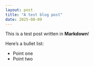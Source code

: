 ```yaml
---
layout: post
title: "A test blog post"
date: 2025-08-09
---
```

This is a test post written in **Markdown**!

Here’s a bullet list:
- Point one
- Point two
